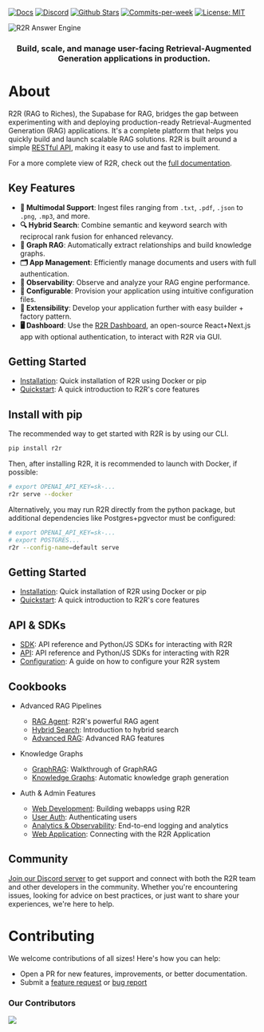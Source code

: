 <p align="left">
  <a href="https://r2r-docs.sciphi.ai"><img src="https://img.shields.io/badge/docs.sciphi.ai-3F16E4" alt="Docs"></a>
  <a href="https://discord.gg/p6KqD2kjtB"><img src="https://img.shields.io/discord/1120774652915105934?style=social&logo=discord" alt="Discord"></a>
  <a href="https://github.com/SciPhi-AI"><img src="https://img.shields.io/github/stars/SciPhi-AI/R2R" alt="Github Stars"></a>
  <a href="https://github.com/SciPhi-AI/R2R/pulse"><img src="https://img.shields.io/github/commit-activity/w/SciPhi-AI/R2R" alt="Commits-per-week"></a>
  <a href="https://opensource.org/licenses/MIT"><img src="https://img.shields.io/badge/License-MIT-purple.svg" alt="License: MIT"></a>
</p>

<img src="https://raw.githubusercontent.com/SciPhi-AI/R2R/dev/assets/r2r.png" alt="R2R Answer Engine">
<h3 align="center">
Build, scale, and manage user-facing Retrieval-Augmented Generation applications in production.
</h3>

# About
R2R (RAG to Riches), the Supabase for RAG, bridges the gap between experimenting with and deploying production-ready Retrieval-Augmented Generation (RAG) applications. It's a complete platform that helps you quickly build and launch scalable RAG solutions. R2R is built around a simple [RESTful API](https://r2r-docs.sciphi.ai/api-reference/introduction), making it easy to use and fast to implement.

For a more complete view of R2R, check out the [full documentation](https://r2r-docs.sciphi.ai/).

## Key Features
- **📁 Multimodal Support**: Ingest files ranging from `.txt`, `.pdf`, `.json` to `.png`, `.mp3`, and more.
- **🔍 Hybrid Search**: Combine semantic and keyword search with reciprocal rank fusion for enhanced relevancy.
- **🔗 Graph RAG**: Automatically extract relationships and build knowledge graphs.
- **🗂️ App Management**: Efficiently manage documents and users with full authentication.
- **🔭 Observability**: Observe and analyze your RAG engine performance.
- **🧩 Configurable**: Provision your application using intuitive configuration files.
- **🔌 Extensibility**: Develop your application further with easy builder + factory pattern.
- **🖥️ Dashboard**: Use the [R2R Dashboard](https://github.com/SciPhi-AI/R2R-Dashboard), an open-source React+Next.js app with optional authentication, to interact with R2R via GUI.


## Getting Started

- [Installation](https://r2r-docs.sciphi.ai/documentation/installation): Quick installation of R2R using Docker or pip
- [Quickstart](https://r2r-docs.sciphi.ai/documentation/quickstart): A quick introduction to R2R's core features


## Install with pip
The recommended way to get started with R2R is by using our CLI.

```bash
pip install r2r
```

Then, after installing R2R, it is recommended to launch with Docker, if possible:

```bash
# export OPENAI_API_KEY=sk-...
r2r serve --docker
```

Alternatively, you may run R2R directly from the python package, but additional dependencies like Postgres+pgvector must be configured:

```bash
# export OPENAI_API_KEY=sk-...
# export POSTGRES...
r2r --config-name=default serve
```



## Getting Started

- [Installation](https://r2r-docs.sciphi.ai/documentation/installation): Quick installation of R2R using Docker or pip
- [Quickstart](https://r2r-docs.sciphi.ai/documentation/quickstart): A quick introduction to R2R's core features

## API & SDKs

- [SDK](https://r2r-docs.sciphi.ai/documentation/python-sdk): API reference and Python/JS SDKs for interacting with R2R
- [API](https://r2r-docs.sciphi.ai/api-reference/introduction): API reference and Python/JS SDKs for interacting with R2R
- [Configuration](/documentation/configuration): A guide on how to configure your R2R system

## Cookbooks

- Advanced RAG Pipelines 
  - [RAG Agent](https://r2r-docs.sciphi.ai/cookbooks/agent): R2R's powerful RAG agent
  - [Hybrid Search](https://r2r-docs.sciphi.ai/cookbooks/hybrid-search): Introduction to hybrid search
  - [Advanced RAG](https://r2r-docs.sciphi.ai/cookbooks/advanced-rag): Advanced RAG features

- Knowledge Graphs
  - [GraphRAG](https://r2r-docs.sciphi.ai/cookbooks/graphrag): Walkthrough of GraphRAG
  - [Knowledge Graphs](https://r2r-docs.sciphi.ai/cookbooks/knowledge-graph): Automatic knowledge graph generation

- Auth & Admin Features
  - [Web Development](https://r2r-docs.sciphi.ai/cookbooks/web-dev): Building webapps using R2R
  - [User Auth](https://r2r-docs.sciphi.ai/cookbooks/user-auth): Authenticating users
  - [Analytics & Observability](https://r2r-docs.sciphi.ai/cookbooks/observability): End-to-end logging and analytics
  - [Web Application](https://r2r-docs.sciphi.ai/cookbooks/application): Connecting with the R2R Application

## Community

[Join our Discord server](https://discord.gg/p6KqD2kjtB) to get support and connect with both the R2R team and other developers in the community. Whether you're encountering issues, looking for advice on best practices, or just want to share your experiences, we're here to help.

# Contributing

We welcome contributions of all sizes! Here's how you can help:

- Open a PR for new features, improvements, or better documentation.
- Submit a [feature request](https://github.com/SciPhi-AI/R2R/issues/new?assignees=&labels=&projects=&template=feature_request.md&title=) or [bug report](https://github.com/SciPhi-AI/R2R/issues/new?assignees=&labels=&projects=&template=bug_report.md&title=)

### Our Contributors
<a href="https://github.com/SciPhi-AI/R2R/graphs/contributors">
  <img src="https://contrib.rocks/image?repo=SciPhi-AI/R2R" />
</a>
